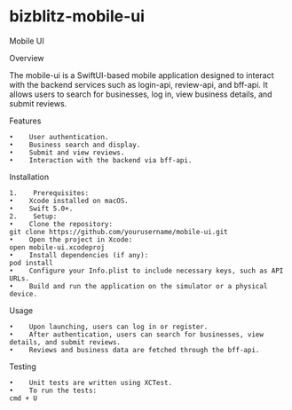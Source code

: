# bizblitz-mobile-ui
Mobile UI

Overview

The mobile-ui is a SwiftUI-based mobile application designed to interact with the backend services such as login-api, review-api, and bff-api. It allows users to search for businesses, log in, view business details, and submit reviews.

Features

    •    User authentication.
    •    Business search and display.
    •    Submit and view reviews.
    •    Interaction with the backend via bff-api.

Installation

    1.    Prerequisites:
    •    Xcode installed on macOS.
    •    Swift 5.0+.
    2.    Setup:
    •    Clone the repository:
    git clone https://github.com/yourusername/mobile-ui.git
    •    Open the project in Xcode:
    open mobile-ui.xcodeproj
    •    Install dependencies (if any):
    pod install
    •    Configure your Info.plist to include necessary keys, such as API URLs.
    •    Build and run the application on the simulator or a physical device.

Usage

    •    Upon launching, users can log in or register.
    •    After authentication, users can search for businesses, view details, and submit reviews.
    •    Reviews and business data are fetched through the bff-api.

Testing

    •    Unit tests are written using XCTest.
    •    To run the tests:
    cmd + U    

